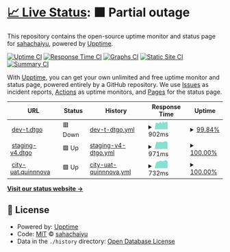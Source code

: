 # [📈 Live Status](https://sahachaiyu.github.io/uptime): <!--live status--> **🟧 Partial outage**

This repository contains the open-source uptime monitor and status page for [sahachaiyu](https://sahachaiyu.github.io/uptime), powered by [Upptime](https://github.com/upptime/upptime).

[![Uptime CI](https://github.com/sahachaiyu/uptime/workflows/Uptime%20CI/badge.svg)](https://github.com/sahachaiyu/uptime/actions?query=workflow%3A%22Uptime+CI%22)
[![Response Time CI](https://github.com/sahachaiyu/uptime/workflows/Response%20Time%20CI/badge.svg)](https://github.com/sahachaiyu/uptime/actions?query=workflow%3A%22Response+Time+CI%22)
[![Graphs CI](https://github.com/sahachaiyu/uptime/workflows/Graphs%20CI/badge.svg)](https://github.com/sahachaiyu/uptime/actions?query=workflow%3A%22Graphs+CI%22)
[![Static Site CI](https://github.com/sahachaiyu/uptime/workflows/Static%20Site%20CI/badge.svg)](https://github.com/sahachaiyu/uptime/actions?query=workflow%3A%22Static+Site+CI%22)
[![Summary CI](https://github.com/sahachaiyu/uptime/workflows/Summary%20CI/badge.svg)](https://github.com/sahachaiyu/uptime/actions?query=workflow%3A%22Summary+CI%22)

With [Upptime](https://upptime.js.org), you can get your own unlimited and free uptime monitor and status page, powered entirely by a GitHub repository. We use [Issues](https://github.com/sahachaiyu/uptime/issues) as incident reports, [Actions](https://github.com/sahachaiyu/uptime/actions) as uptime monitors, and [Pages](https://sahachaiyu.github.io/uptime) for the status page.

<!--start: status pages-->
<!-- This summary is generated by Upptime (https://github.com/upptime/upptime) -->
<!-- Do not edit this manually, your changes will be overwritten -->
<!-- prettier-ignore -->
| URL | Status | History | Response Time | Uptime |
| --- | ------ | ------- | ------------- | ------ |
| <img alt="" src="https://icons.duckduckgo.com/ip3/dev-t.dtgo.com.ico" height="13"> [dev-t.dtgo](https://dev-t.dtgo.com) | 🟥 Down | [dev-t-dtgo.yml](https://github.com/sahachaiyu/uptime/commits/HEAD/history/dev-t-dtgo.yml) | <details><summary><img alt="Response time graph" src="./graphs/dev-t-dtgo/response-time-week.png" height="20"> 902ms</summary><br><a href="https://sahachaiyu.github.io/uptime/history/dev-t-dtgo"><img alt="Response time 951" src="https://img.shields.io/endpoint?url=https%3A%2F%2Fraw.githubusercontent.com%2Fsahachaiyu%2Fuptime%2FHEAD%2Fapi%2Fdev-t-dtgo%2Fresponse-time.json"></a><br><a href="https://sahachaiyu.github.io/uptime/history/dev-t-dtgo"><img alt="24-hour response time 870" src="https://img.shields.io/endpoint?url=https%3A%2F%2Fraw.githubusercontent.com%2Fsahachaiyu%2Fuptime%2FHEAD%2Fapi%2Fdev-t-dtgo%2Fresponse-time-day.json"></a><br><a href="https://sahachaiyu.github.io/uptime/history/dev-t-dtgo"><img alt="7-day response time 902" src="https://img.shields.io/endpoint?url=https%3A%2F%2Fraw.githubusercontent.com%2Fsahachaiyu%2Fuptime%2FHEAD%2Fapi%2Fdev-t-dtgo%2Fresponse-time-week.json"></a><br><a href="https://sahachaiyu.github.io/uptime/history/dev-t-dtgo"><img alt="30-day response time 952" src="https://img.shields.io/endpoint?url=https%3A%2F%2Fraw.githubusercontent.com%2Fsahachaiyu%2Fuptime%2FHEAD%2Fapi%2Fdev-t-dtgo%2Fresponse-time-month.json"></a><br><a href="https://sahachaiyu.github.io/uptime/history/dev-t-dtgo"><img alt="1-year response time 951" src="https://img.shields.io/endpoint?url=https%3A%2F%2Fraw.githubusercontent.com%2Fsahachaiyu%2Fuptime%2FHEAD%2Fapi%2Fdev-t-dtgo%2Fresponse-time-year.json"></a></details> | <details><summary><a href="https://sahachaiyu.github.io/uptime/history/dev-t-dtgo">99.84%</a></summary><a href="https://sahachaiyu.github.io/uptime/history/dev-t-dtgo"><img alt="All-time uptime 98.75%" src="https://img.shields.io/endpoint?url=https%3A%2F%2Fraw.githubusercontent.com%2Fsahachaiyu%2Fuptime%2FHEAD%2Fapi%2Fdev-t-dtgo%2Fuptime.json"></a><br><a href="https://sahachaiyu.github.io/uptime/history/dev-t-dtgo"><img alt="24-hour uptime 99.99%" src="https://img.shields.io/endpoint?url=https%3A%2F%2Fraw.githubusercontent.com%2Fsahachaiyu%2Fuptime%2FHEAD%2Fapi%2Fdev-t-dtgo%2Fuptime-day.json"></a><br><a href="https://sahachaiyu.github.io/uptime/history/dev-t-dtgo"><img alt="7-day uptime 99.84%" src="https://img.shields.io/endpoint?url=https%3A%2F%2Fraw.githubusercontent.com%2Fsahachaiyu%2Fuptime%2FHEAD%2Fapi%2Fdev-t-dtgo%2Fuptime-week.json"></a><br><a href="https://sahachaiyu.github.io/uptime/history/dev-t-dtgo"><img alt="30-day uptime 99.96%" src="https://img.shields.io/endpoint?url=https%3A%2F%2Fraw.githubusercontent.com%2Fsahachaiyu%2Fuptime%2FHEAD%2Fapi%2Fdev-t-dtgo%2Fuptime-month.json"></a><br><a href="https://sahachaiyu.github.io/uptime/history/dev-t-dtgo"><img alt="1-year uptime 98.75%" src="https://img.shields.io/endpoint?url=https%3A%2F%2Fraw.githubusercontent.com%2Fsahachaiyu%2Fuptime%2FHEAD%2Fapi%2Fdev-t-dtgo%2Fuptime-year.json"></a></details>
| <img alt="" src="https://icons.duckduckgo.com/ip3/staging-v4.dtgo.com.ico" height="13"> [staging-v4.dtgo](https://staging-v4.dtgo.com) | 🟩 Up | [staging-v4-dtgo.yml](https://github.com/sahachaiyu/uptime/commits/HEAD/history/staging-v4-dtgo.yml) | <details><summary><img alt="Response time graph" src="./graphs/staging-v4-dtgo/response-time-week.png" height="20"> 971ms</summary><br><a href="https://sahachaiyu.github.io/uptime/history/staging-v4-dtgo"><img alt="Response time 993" src="https://img.shields.io/endpoint?url=https%3A%2F%2Fraw.githubusercontent.com%2Fsahachaiyu%2Fuptime%2FHEAD%2Fapi%2Fstaging-v4-dtgo%2Fresponse-time.json"></a><br><a href="https://sahachaiyu.github.io/uptime/history/staging-v4-dtgo"><img alt="24-hour response time 912" src="https://img.shields.io/endpoint?url=https%3A%2F%2Fraw.githubusercontent.com%2Fsahachaiyu%2Fuptime%2FHEAD%2Fapi%2Fstaging-v4-dtgo%2Fresponse-time-day.json"></a><br><a href="https://sahachaiyu.github.io/uptime/history/staging-v4-dtgo"><img alt="7-day response time 971" src="https://img.shields.io/endpoint?url=https%3A%2F%2Fraw.githubusercontent.com%2Fsahachaiyu%2Fuptime%2FHEAD%2Fapi%2Fstaging-v4-dtgo%2Fresponse-time-week.json"></a><br><a href="https://sahachaiyu.github.io/uptime/history/staging-v4-dtgo"><img alt="30-day response time 998" src="https://img.shields.io/endpoint?url=https%3A%2F%2Fraw.githubusercontent.com%2Fsahachaiyu%2Fuptime%2FHEAD%2Fapi%2Fstaging-v4-dtgo%2Fresponse-time-month.json"></a><br><a href="https://sahachaiyu.github.io/uptime/history/staging-v4-dtgo"><img alt="1-year response time 993" src="https://img.shields.io/endpoint?url=https%3A%2F%2Fraw.githubusercontent.com%2Fsahachaiyu%2Fuptime%2FHEAD%2Fapi%2Fstaging-v4-dtgo%2Fresponse-time-year.json"></a></details> | <details><summary><a href="https://sahachaiyu.github.io/uptime/history/staging-v4-dtgo">100.00%</a></summary><a href="https://sahachaiyu.github.io/uptime/history/staging-v4-dtgo"><img alt="All-time uptime 100.00%" src="https://img.shields.io/endpoint?url=https%3A%2F%2Fraw.githubusercontent.com%2Fsahachaiyu%2Fuptime%2FHEAD%2Fapi%2Fstaging-v4-dtgo%2Fuptime.json"></a><br><a href="https://sahachaiyu.github.io/uptime/history/staging-v4-dtgo"><img alt="24-hour uptime 100.00%" src="https://img.shields.io/endpoint?url=https%3A%2F%2Fraw.githubusercontent.com%2Fsahachaiyu%2Fuptime%2FHEAD%2Fapi%2Fstaging-v4-dtgo%2Fuptime-day.json"></a><br><a href="https://sahachaiyu.github.io/uptime/history/staging-v4-dtgo"><img alt="7-day uptime 100.00%" src="https://img.shields.io/endpoint?url=https%3A%2F%2Fraw.githubusercontent.com%2Fsahachaiyu%2Fuptime%2FHEAD%2Fapi%2Fstaging-v4-dtgo%2Fuptime-week.json"></a><br><a href="https://sahachaiyu.github.io/uptime/history/staging-v4-dtgo"><img alt="30-day uptime 100.00%" src="https://img.shields.io/endpoint?url=https%3A%2F%2Fraw.githubusercontent.com%2Fsahachaiyu%2Fuptime%2FHEAD%2Fapi%2Fstaging-v4-dtgo%2Fuptime-month.json"></a><br><a href="https://sahachaiyu.github.io/uptime/history/staging-v4-dtgo"><img alt="1-year uptime 100.00%" src="https://img.shields.io/endpoint?url=https%3A%2F%2Fraw.githubusercontent.com%2Fsahachaiyu%2Fuptime%2FHEAD%2Fapi%2Fstaging-v4-dtgo%2Fuptime-year.json"></a></details>
| <img alt="" src="https://icons.duckduckgo.com/ip3/city-uat.quinnnova.com.ico" height="13"> [city-uat.quinnnova](https://city-uat.quinnnova.com) | 🟩 Up | [city-uat-quinnnova.yml](https://github.com/sahachaiyu/uptime/commits/HEAD/history/city-uat-quinnnova.yml) | <details><summary><img alt="Response time graph" src="./graphs/city-uat-quinnnova/response-time-week.png" height="20"> 732ms</summary><br><a href="https://sahachaiyu.github.io/uptime/history/city-uat-quinnnova"><img alt="Response time 761" src="https://img.shields.io/endpoint?url=https%3A%2F%2Fraw.githubusercontent.com%2Fsahachaiyu%2Fuptime%2FHEAD%2Fapi%2Fcity-uat-quinnnova%2Fresponse-time.json"></a><br><a href="https://sahachaiyu.github.io/uptime/history/city-uat-quinnnova"><img alt="24-hour response time 715" src="https://img.shields.io/endpoint?url=https%3A%2F%2Fraw.githubusercontent.com%2Fsahachaiyu%2Fuptime%2FHEAD%2Fapi%2Fcity-uat-quinnnova%2Fresponse-time-day.json"></a><br><a href="https://sahachaiyu.github.io/uptime/history/city-uat-quinnnova"><img alt="7-day response time 732" src="https://img.shields.io/endpoint?url=https%3A%2F%2Fraw.githubusercontent.com%2Fsahachaiyu%2Fuptime%2FHEAD%2Fapi%2Fcity-uat-quinnnova%2Fresponse-time-week.json"></a><br><a href="https://sahachaiyu.github.io/uptime/history/city-uat-quinnnova"><img alt="30-day response time 773" src="https://img.shields.io/endpoint?url=https%3A%2F%2Fraw.githubusercontent.com%2Fsahachaiyu%2Fuptime%2FHEAD%2Fapi%2Fcity-uat-quinnnova%2Fresponse-time-month.json"></a><br><a href="https://sahachaiyu.github.io/uptime/history/city-uat-quinnnova"><img alt="1-year response time 761" src="https://img.shields.io/endpoint?url=https%3A%2F%2Fraw.githubusercontent.com%2Fsahachaiyu%2Fuptime%2FHEAD%2Fapi%2Fcity-uat-quinnnova%2Fresponse-time-year.json"></a></details> | <details><summary><a href="https://sahachaiyu.github.io/uptime/history/city-uat-quinnnova">100.00%</a></summary><a href="https://sahachaiyu.github.io/uptime/history/city-uat-quinnnova"><img alt="All-time uptime 100.00%" src="https://img.shields.io/endpoint?url=https%3A%2F%2Fraw.githubusercontent.com%2Fsahachaiyu%2Fuptime%2FHEAD%2Fapi%2Fcity-uat-quinnnova%2Fuptime.json"></a><br><a href="https://sahachaiyu.github.io/uptime/history/city-uat-quinnnova"><img alt="24-hour uptime 100.00%" src="https://img.shields.io/endpoint?url=https%3A%2F%2Fraw.githubusercontent.com%2Fsahachaiyu%2Fuptime%2FHEAD%2Fapi%2Fcity-uat-quinnnova%2Fuptime-day.json"></a><br><a href="https://sahachaiyu.github.io/uptime/history/city-uat-quinnnova"><img alt="7-day uptime 100.00%" src="https://img.shields.io/endpoint?url=https%3A%2F%2Fraw.githubusercontent.com%2Fsahachaiyu%2Fuptime%2FHEAD%2Fapi%2Fcity-uat-quinnnova%2Fuptime-week.json"></a><br><a href="https://sahachaiyu.github.io/uptime/history/city-uat-quinnnova"><img alt="30-day uptime 100.00%" src="https://img.shields.io/endpoint?url=https%3A%2F%2Fraw.githubusercontent.com%2Fsahachaiyu%2Fuptime%2FHEAD%2Fapi%2Fcity-uat-quinnnova%2Fuptime-month.json"></a><br><a href="https://sahachaiyu.github.io/uptime/history/city-uat-quinnnova"><img alt="1-year uptime 100.00%" src="https://img.shields.io/endpoint?url=https%3A%2F%2Fraw.githubusercontent.com%2Fsahachaiyu%2Fuptime%2FHEAD%2Fapi%2Fcity-uat-quinnnova%2Fuptime-year.json"></a></details>

<!--end: status pages-->

[**Visit our status website →**](https://sahachaiyu.github.io/uptime)

## 📄 License

- Powered by: [Upptime](https://github.com/upptime/upptime)
- Code: [MIT](./LICENSE) © [sahachaiyu](https://sahachaiyu.github.io/uptime)
- Data in the `./history` directory: [Open Database License](https://opendatacommons.org/licenses/odbl/1-0/)

